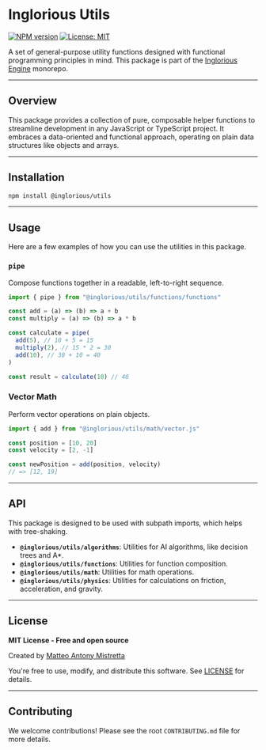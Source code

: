 # Inglorious Utils

[![NPM version](https://img.shields.io/npm/v/@inglorious/utils.svg)](https://www.npmjs.com/package/@inglorious/utils)
[![License: MIT](https://img.shields.io/badge/License-MIT-yellow.svg)](https://opensource.org/licenses/MIT)

A set of general-purpose utility functions designed with functional programming principles in mind. This package is part of the [Inglorious Engine](https://github.com/IngloriousCoderz/inglorious-engine) monorepo.

---

## Overview

This package provides a collection of pure, composable helper functions to streamline development in any JavaScript or TypeScript project. It embraces a data-oriented and functional approach, operating on plain data structures like objects and arrays.

---

## Installation

```bash
npm install @inglorious/utils
```

---

## Usage

Here are a few examples of how you can use the utilities in this package.

### `pipe`

Compose functions together in a readable, left-to-right sequence.

```javascript
import { pipe } from "@inglorious/utils/functions/functions"

const add = (a) => (b) => a + b
const multiply = (a) => (b) => a * b

const calculate = pipe(
  add(5), // 10 + 5 = 15
  multiply(2), // 15 * 2 = 30
  add(10), // 30 + 10 = 40
)

const result = calculate(10) // 40
```

### Vector Math

Perform vector operations on plain objects.

```javascript
import { add } from "@inglorious/utils/math/vector.js"

const position = [10, 20]
const velocity = [2, -1]

const newPosition = add(position, velocity)
// => [12, 19]
```

---

## API

This package is designed to be used with subpath imports, which helps with tree-shaking.

- **`@inglorious/utils/algorithms`**: Utilities for AI algorithms, like decision trees and A\*.
- **`@inglorious/utils/functions`**: Utilities for function composition.
- **`@inglorious/utils/math`**: Utilities for math operations.
- **`@inglorious/utils/physics`**: Utilities for calculations on friction, acceleration, and gravity.

---

## License

**MIT License - Free and open source**

Created by [Matteo Antony Mistretta](https://github.com/IngloriousCoderz)

You're free to use, modify, and distribute this software. See [LICENSE](./LICENSE) for details.

---

## Contributing

We welcome contributions! Please see the root `CONTRIBUTING.md` file for more details.
